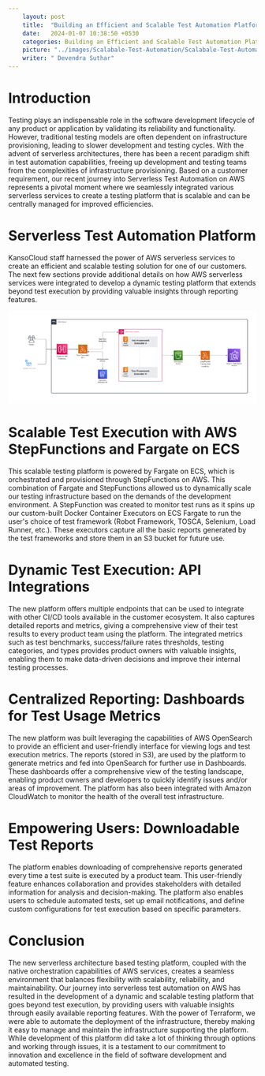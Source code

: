 ```yaml
---
    layout: post
    title:  "Building an Efficient and Scalable Test Automation Platform based on AWS Serverless Architecture"
    date:   2024-01-07 10:38:50 +0530
    categories: Building an Efficient and Scalable Test Automation Platform based on AWS Serverless Architecture
    picture: "../images/Scalabale-Test-Automation/Scalabale-Test-Automation.png"
    writer: " Devendra Suthar"
---
```


# **Introduction**

Testing plays an indispensable role in the software development lifecycle of any product or application by validating its reliability and functionality. However, traditional testing models are often dependent on infrastructure provisioning, leading to slower development and testing cycles. With the advent of serverless architectures, there has been a recent paradigm shift in test automation capabilities, freeing up development and testing teams from the complexities of infrastructure provisioning. Based on a customer requirement, our recent journey into Serverless Test Automation on AWS represents a pivotal moment where we seamlessly integrated various serverless services to create a testing platform that is scalable and can be centrally managed for improved efficiencies.

# **Serverless Test Automation Platform**

KansoCloud staff harnessed the power of AWS serverless services to create an efficient and scalable testing solution for one of our customers. The next few sections provide additional details on how AWS serverless services were integrated to develop a dynamic testing platform that extends beyond test execution by providing valuable insights through reporting features.

<!-- Image will be presented here -->

![Scalabale-Test-Automation](../images/Scalabale-Test-Automation/Scalabale-Test-Automation.png)

# **Scalable Test Execution with AWS StepFunctions and Fargate on ECS**

This scalable testing platform is powered by Fargate on ECS, which is orchestrated and provisioned through StepFunctions on AWS. This combination of Fargate and StepFunctions allowed us to dynamically scale our testing infrastructure based on the demands of the development environment. A StepFunction was created to monitor test runs as it spins up our custom-built Docker Container Executors on ECS Fargate to run the user's choice of test framework (Robot Framework, TOSCA, Selenium, Load Runner, etc.). These executors capture all the basic reports generated by the test frameworks and store them in an S3 bucket for future use.

# **Dynamic Test Execution: API Integrations**

The new platform offers multiple endpoints that can be used to integrate with other CI/CD tools available in the customer ecosystem. It also captures detailed reports and metrics, giving a comprehensive view of their test results to every product team using the platform. The integrated metrics such as test benchmarks, success/failure rates thresholds, testing categories, and types provides product owners with valuable insights, enabling them to make data-driven decisions and improve their internal testing processes.

# **Centralized Reporting: Dashboards for Test Usage Metrics**

The new platform was built leveraging the capabilities of AWS OpenSearch to provide an efficient and user-friendly interface for viewing logs and test execution metrics. The reports (stored in S3), are used by the platform to generate metrics and fed into OpenSearch for further use in Dashboards. These dashboards offer a comprehensive view of the testing landscape, enabling product owners and developers to quickly identify issues and/or areas of improvement. The platform has also been integrated with Amazon CloudWatch to monitor the health of the overall test infrastructure.

# **Empowering Users: Downloadable Test Reports**

The platform enables downloading of comprehensive reports generated every time a test suite is executed by a product team. This user-friendly feature enhances collaboration and provides stakeholders with detailed information for analysis and decision-making. The platform also enables users to schedule automated tests, set up email notifications, and define custom configurations for test execution based on specific parameters.

# **Conclusion**

The new serverless architecture based testing platform, coupled with the native orchestration capabilities of AWS services, creates a seamless environment that balances flexibility with scalability, reliability, and maintainability. Our journey into serverless test automation on AWS has resulted in the development of a dynamic and scalable testing platform that goes beyond test execution, by providing users with valuable insights through easily available reporting features. With the power of Terraform, we were able to automate the deployment of the infrastructure, thereby making it easy to manage and maintain the infrastructure supporting the platform. While development of this platform did take a lot of thinking through options and working through issues, it is a testament to our commitment to innovation and excellence in the field of software development and automated testing.
